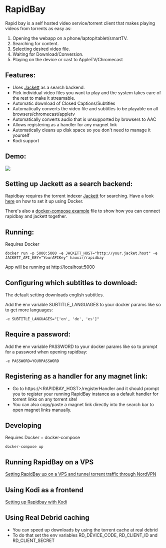 # RapidBay
Rapid bay is a self hosted video service/torrent client that makes playing videos from torrents as easy as:
1. Opening the webapp on a phone/laptop/tablet/smartTV.
2. Searching for content.
3. Selecting desired video file.
4. Waiting for Download/Conversion.
5. Playing on the device or cast to AppleTV/Chromecast

## Features:
- Uses [Jackett](https://github.com/Jackett/Jackett) as a search backend. 
- Pick individual video files you want to play and the system takes care of the rest to make it streamable.
- Automatic download of Closed Captions/Subtitles
- Automatically converts the video file and subtitles to be playable on all browsers/chromecast/appletv
- Automatically converts audio that is unsupported by browsers to AAC
- Allows registering as a handler for any magnet link
- Automatically cleans up disk space so you don't need to manage it yourself
- Kodi support

## Demo:
![](https://user-images.githubusercontent.com/2439255/48429861-44b60b00-e76e-11e8-8bdb-042f125357ce.gif)

## Setting up Jackett as a search backend:
Rapidbay requires the torrent indexer [Jackett](https://github.com/Jackett/Jackett) for searching.
Have a look [here](https://github.com/Jackett/Jackett#installation-using-docker) on how to set it up using Docker.

There's also a [docker-compose example](https://github.com/hauxir/rapidbay/blob/master/docker-compose.example.with.jackett.yml) file to show how you can connect rapidbay and jackett together.

## Running:
Requires Docker
```
docker run -p 5000:5000 -e JACKETT_HOST="http://your.jacket.host" -e JACKETT_API_KEY="YourAPIKey" hauxir/rapidbay
```
App will be running at http://localhost:5000

## Configuring which subtitles to download:
The default setting downloads english subtitles.

Add the env variable SUBTITLE_LANGUAGES to your docker params like so to get more languages:
```
-e SUBTITLE_LANGUAGES="['en', 'de', 'es']"
```

## Require a password:
Add the env variable PASSWORD to your docker params like so to prompt for a password when opening rapidbay:
```
-e PASSWORD=YOURPASSWORD
```

## Registering as a handler for any magnet link:
- Go to https://\<RAPIDBAY_HOST\>/registerHandler and it should prompt you to register your running RapidBay instance as a default handler for torrent links on any torrent site!
- You can also copy/paste a magnet link directly into the search bar to open magnet links manually.

## Developing
Requires Docker + docker-compose
```
docker-compose up
```

## Running RapidBay on a VPS

[Setting RapidBay up on a VPS and tunnel torrent traffic through NordVPN](https://github.com/hauxir/rapidbay/wiki/Setting-RapidBay-up-on-a-VPS-and-tunnel-torrent-traffic-through-NordVPN)

## Using Kodi as a frontend
[Setting up Rapidbay with Kodi](https://github.com/hauxir/rapidbay/wiki/Setting-up-Rapidbay-with-Kodi)

## Using Real Debrid caching
- You can speed up downloads by using the torrent cache at real debrid
- To do that set the env variables RD_DEVICE_CODE, RD_CLIENT_ID and RD_CLIENT_SECRET

